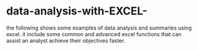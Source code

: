 # data-analysis-with-EXCEL-
the following shows some examples of data analysis and summaries using excel. it include some common and advanced excel functions that can assist an analyst achieve their objectives faster. 
